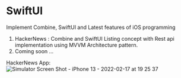 # SwiftUI
Implement Combine, SwiftUI and Latest features of iOS programming

1. HackerNews : Combine and SwiftUI Listing concept with Rest api implementation using MVVM Architecture pattern.
2. Coming soon ... 


HackerNews App: 
![Simulator Screen Shot - iPhone 13 - 2022-02-17 at 19 25 37](https://user-images.githubusercontent.com/8781228/154497324-2e322cae-754e-4c90-b973-45f176258279.png)

